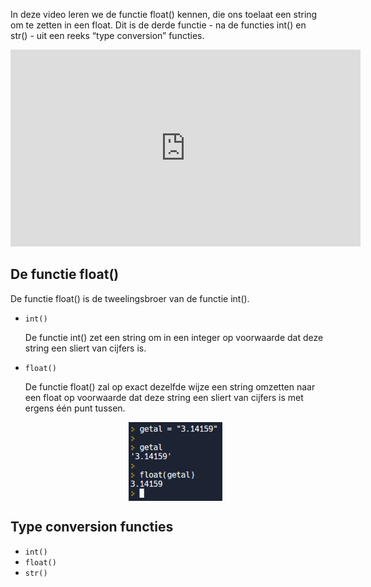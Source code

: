In deze video leren we de functie float() kennen, die ons toelaat een string om te zetten in een float. Dit is de derde functie - na de functies int() en str() - uit een reeks “type conversion” functies.

<div align="center">
  <iframe width="560" height="315" src="https://www.youtube.com/embed/EQ26girUxyI" title="YouTube video player" frameborder="0" allow="accelerometer; autoplay; clipboard-write; encrypted-media; gyroscope; picture-in-picture; web-share" allowfullscreen></iframe>
</div>

## De functie float()
De functie float() is de tweelingsbroer van de functie int().
<ul>
  <li><code>int()</code> <br>
    <p>De functie int() zet een string om in een integer op voorwaarde dat deze string een sliert van cijfers is.</p>
  </li>
  <li><code>float()</code> <br>
    <p>De functie float() zal op exact dezelfde wijze een string omzetten naar een float op voorwaarde dat deze string een sliert van cijfers is met ergens één punt          tussen.
    </p>
    <div align="center">
      <img src="media/functie_float.png" align="center" width="150px" data-caption="De functie float()." />
    </div>
  </li>
</ul>

## Type conversion functies
* <code>int()</code>
* <code>float()</code>
* <code>str()</code>
